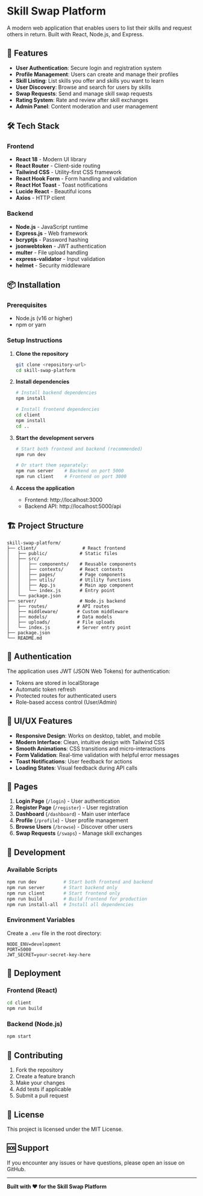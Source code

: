 # Skill Swap Platform

A modern web application that enables users to list their skills and request others in return. Built with React, Node.js, and Express.

## 🚀 Features

- **User Authentication**: Secure login and registration system
- **Profile Management**: Users can create and manage their profiles
- **Skill Listing**: List skills you offer and skills you want to learn
- **User Discovery**: Browse and search for users by skills
- **Swap Requests**: Send and manage skill swap requests
- **Rating System**: Rate and review after skill exchanges
- **Admin Panel**: Content moderation and user management

## 🛠️ Tech Stack

### Frontend
- **React 18** - Modern UI library
- **React Router** - Client-side routing
- **Tailwind CSS** - Utility-first CSS framework
- **React Hook Form** - Form handling and validation
- **React Hot Toast** - Toast notifications
- **Lucide React** - Beautiful icons
- **Axios** - HTTP client

### Backend
- **Node.js** - JavaScript runtime
- **Express.js** - Web framework
- **bcryptjs** - Password hashing
- **jsonwebtoken** - JWT authentication
- **multer** - File upload handling
- **express-validator** - Input validation
- **helmet** - Security middleware

## 📦 Installation

### Prerequisites
- Node.js (v16 or higher)
- npm or yarn

### Setup Instructions

1. **Clone the repository**
   ```bash
   git clone <repository-url>
   cd skill-swap-platform
   ```

2. **Install dependencies**
   ```bash
   # Install backend dependencies
   npm install
   
   # Install frontend dependencies
   cd client
   npm install
   cd ..
   ```

3. **Start the development servers**
   ```bash
   # Start both frontend and backend (recommended)
   npm run dev
   
   # Or start them separately:
   npm run server    # Backend on port 5000
   npm run client    # Frontend on port 3000
   ```

4. **Access the application**
   - Frontend: http://localhost:3000
   - Backend API: http://localhost:5000/api

## 🏗️ Project Structure

```
skill-swap-platform/
├── client/                 # React frontend
│   ├── public/            # Static files
│   ├── src/
│   │   ├── components/    # Reusable components
│   │   ├── contexts/      # React contexts
│   │   ├── pages/         # Page components
│   │   ├── utils/         # Utility functions
│   │   ├── App.js         # Main app component
│   │   └── index.js       # Entry point
│   └── package.json
├── server/                # Node.js backend
│   ├── routes/           # API routes
│   ├── middleware/       # Custom middleware
│   ├── models/           # Data models
│   ├── uploads/          # File uploads
│   └── index.js          # Server entry point
├── package.json
└── README.md
```

## 🔐 Authentication

The application uses JWT (JSON Web Tokens) for authentication:

- Tokens are stored in localStorage
- Automatic token refresh
- Protected routes for authenticated users
- Role-based access control (User/Admin)

## 🎨 UI/UX Features

- **Responsive Design**: Works on desktop, tablet, and mobile
- **Modern Interface**: Clean, intuitive design with Tailwind CSS
- **Smooth Animations**: CSS transitions and micro-interactions
- **Form Validation**: Real-time validation with helpful error messages
- **Toast Notifications**: User feedback for actions
- **Loading States**: Visual feedback during API calls

## 📱 Pages

1. **Login Page** (`/login`) - User authentication
2. **Register Page** (`/register`) - User registration
3. **Dashboard** (`/dashboard`) - Main user interface
4. **Profile** (`/profile`) - User profile management
5. **Browse Users** (`/browse`) - Discover other users
6. **Swap Requests** (`/swaps`) - Manage skill exchanges

## 🔧 Development

### Available Scripts

```bash
npm run dev          # Start both frontend and backend
npm run server       # Start backend only
npm run client       # Start frontend only
npm run build        # Build frontend for production
npm run install-all  # Install all dependencies
```

### Environment Variables

Create a `.env` file in the root directory:

```env
NODE_ENV=development
PORT=5000
JWT_SECRET=your-secret-key-here
```

## 🚀 Deployment

### Frontend (React)
```bash
cd client
npm run build
```

### Backend (Node.js)
```bash
npm start
```

## 🤝 Contributing

1. Fork the repository
2. Create a feature branch
3. Make your changes
4. Add tests if applicable
5. Submit a pull request

## 📄 License

This project is licensed under the MIT License.

## 🆘 Support

If you encounter any issues or have questions, please open an issue on GitHub.

---

**Built with ❤️ for the Skill Swap Platform** 